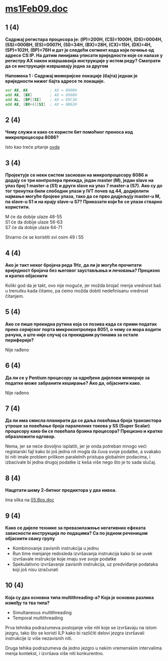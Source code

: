 # [ms1Feb09.doc](http://home.etf.rs/~vm/os/mips/ispit/2009/IR_februar/)

## 1 (4) 
**Садржај регистара процесора је: (IP)=200H, (CS)=1000H, (DS)=0004H, (SS)=000BH, (ES)=0007H, (SI)=34H, (BX)=28H, (CX)=15H, (DX)=4H, (SP)=102H, (BP)=76H и дат је следећи сегмент кода који почиње од адресе CS:IP. На датим линијама уписати вриједности које се налазе у регистру АХ након извршаванја инструкције у истом реду? Сматрати да се инструкције извршавају једна за другом**

**Напомена 1 : Садржај меморијске локације (бајта) једнак је вриједности нижег бајта адресе те локације.**

```asm
xor AX, AX          ; AX = 0000H
add AX, [BX]        ; AX = 6968H
add AL, [BP][SI]    ; AX = 69C2H
add AX, [BX+4][SI]  ; AX = 0B62H
```

## 2 (4)
**Чему служи и како се користи бит помоћног преноса код микропроцесора 8086?**

Isto kao treće pitanje [ovde](ms1Feb08Si.md)

## 3 (4)
**Пројектује се неки систем заснован на микропроцесору 8086 и додају се три контролера прекида, један master (М), један slave на улаз број 1 master-а (S1) и други slave на улаз 7 master-a (S7). Ако су до тог тренутка били слободни улази у IVT почев од 44, додијелити најмање могуће бројеве улаза, тако да се прво додјељују master-u M, па slave-u S1 и на крају slave-u S7? Приказати који ће се улази стварно користити.**

M će da dobije ulaze 48-55  
S1 će da dobije ulaze 56-63  
S7 će da dobije ulaze 64-71 

Stvarno će se koristiti svi osim 49 i 55

## 4 (4) 
**Ако је такт неког бројача реда 1Hz, да ли је могуће прочитати вриједност бројача без његовог заустављања и лечовања? Прецизно и кратко објаснити**

Koliki god da je takt, ovo nije moguće, jer možda brojač menja vrednost baš u trenutku kada čitamo, pa ćemo možda dobiti nedefinisanu vrednost čitanjem.

## 5 (4)
**Ако се пише прекидна рутина која се позива када се прими податак преко серијског порта микроконтролера 8051, о чему се мора водити рачуна, а што није случај са прекидним рутинама за остале периферије?**

Nije rađeno

## 6 (4) 
**Да ли се у Pentium процесору за одређене дијелови меморије за податке може забранити кеширање? Ако да, објаснити како.**

Nije rađeno

## 7 (4)
**Да ли има смисла планирати да се даља повећања броја транзистора утроше за повећање броја паралелних токова у SS (Super Scalar) процесору како би се повећала брзина процесора? Прецизно и кратко образложити одговор.**

Nema, jer se neće dovoljno isplatiti, jer je onda potreban mnogo veći registarski fajl kako bi još jedna nit mogla da čuva svoje podatke, a svakako bi niti imale problem prilikom paralelnih pristupa globalnim podacima, i izbacivale bi jedna drugoj podatke iz keša više nego što je to sada slučaj.

## 8 (4) 
**Нацртати шему 2-битног предиктора у два нивоа.**

Ima slika na [05.Bps.doc](http://home.etf.rs/~vm/os/mips/predavanja/micr/)

## 9 (4)
**Како се дијеле технике за превазилажење негативних ефеката зависности инструкција по подацима? Са по једном реченицом објаснити сваку групу**

- Kombinovanje zavisnih instrukcija u jednu
- Run time menjanje redosleda izvršavanja instrukcija kako bi se uvek izvršavale instrukcije koje imaju sve svoje podatke
- Spekulativno izvršavanje zavisnih instrukcija, uz predviđanje podataka koji još nisu izračunati

## 10 (4) 
**Која су два основна типа multithreading-a? Која је основна разлика између та тва типа?**

- Simultaneous multithreading
- Temporal multithreading

Prva tehnika podrazumeva postojanje više niti koje se izvršavaju na istom jezgru, tako što se koristi ILP kako bi različiti delovi jezgra izvršavali instrukcije iz više nezavisnih niti.  

Druga tehika podrazumeva da jedno jezgro u nekim vremenskim intervalima menja kontekst, i izvršava više niti konkurentno.




